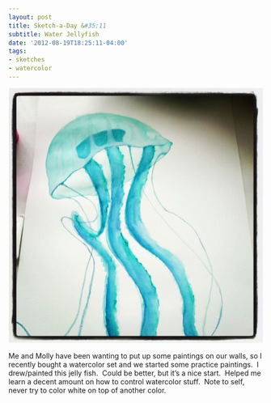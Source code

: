 ```yaml
---
layout: post
title: Sketch-a-Day &#35;11
subtitle: Water Jellyfish
date: '2012-08-19T18:25:11-04:00'
tags:
- sketches
- watercolor
---
```

![](/images/sketches/sad11-water-jellyfish.jpg)

Me and Molly have been wanting to put up some paintings on our walls, so I recently bought a watercolor set and we started some practice paintings.  I drew/painted this jelly fish.  Could be better, but it’s a nice start.  Helped me learn a decent amount on how to control watercolor stuff.  Note to self, never try to color white on top of another color.
